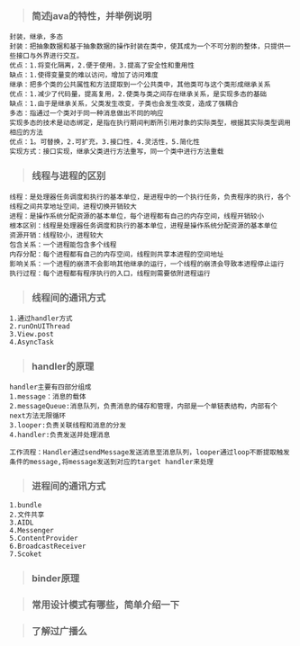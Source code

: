 > ### 简述java的特性，并举例说明
    封装，继承，多态
    封装：把抽象数据和基于抽象数据的操作封装在类中，使其成为一个不可分割的整体，只提供一些接口与外界进行交互。
    优点：1.将变化隔离，2.便于使用，3.提高了安全性和重用性
    缺点：1.使得变量变的难以访问，增加了访问难度
    继承：把多个类的公共属性和方法提取到一个公共类中，其他类可与这个类形成继承关系
    优点：1.减少了代码量，提高复用，2.使类与类之间存在继承关系，是实现多态的基础
    缺点：1.由于是继承关系，父类发生改变，子类也会发生改变，造成了强耦合
    多态：指通过一个类对于同一种消息做出不同的响应
    实现多态的技术是动态绑定，是指在执行期间判断所引用对象的实际类型，根据其实际类型调用相应的方法
    优点：1。可替换，2.可扩充，3.接口性，4.灵活性，5.简化性
    实现方式：接口实现，继承父类进行方法重写，同一个类中进行方法重载

> ### 线程与进程的区别
    线程：是处理器任务调度和执行的基本单位，是进程中的一个执行任务，负责程序的执行，各个线程之间共享地址空间，进程切换开销较大
    进程：是操作系统分配资源的基本单位，每个进程都有自己的内存空间，线程开销较小
    根本区别：线程是处理器任务调度和执行的基本单位，进程是操作系统分配资源的基本单位
    资源开销：线程较小，进程较大
    包含关系：一个进程能包含多个线程
    内存分配：每个进程都有自己的内存空间，线程则共享本进程的空间地址
    影响关系：一个进程的崩溃不会影响其他继承的运行，一个线程的崩溃会导致本进程停止运行
    执行过程：每个进程都有程序执行的入口，线程则需要依附进程运行

> ### 线程间的通讯方式
    1.通过handler方式
    2.runOnUIThread
    3.View.post
    4.AsyncTask

> ### handler的原理
    handler主要有四部分组成
    1.message：消息的载体
    2.messageQueue:消息队列，负责消息的储存和管理，内部是一个单链表结构，内部有个next方法无限循环
    3.looper:负责关联线程和消息的分发
    4.handler:负责发送并处理消息

    工作流程：Handler通过sendMessage发送消息至消息队列，looper通过loop不断提取触发条件的message,将message发送到对应的target handler来处理

> ### 进程间的通讯方式
    1.bundle
    2.文件共享
    3.AIDL
    4.Messenger
    5.ContentProvider
    6.BroadcastReceiver
    7.Scoket

> ### binder原理

> ### 常用设计模式有哪些，简单介绍一下

> ### 了解过广播么

